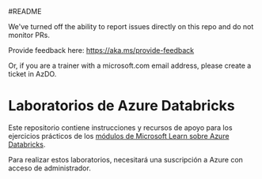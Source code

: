 #README

We've turned off the ability to report issues directly on this repo and do not monitor PRs.

Provide feedback here: https://aka.ms/provide-feedback

Or, if you are a trainer with a microsoft.com email address, please create a ticket in AzDO.

# Laboratorios de Azure Databricks

Este repositorio contiene instrucciones y recursos de apoyo para los ejercicios prácticos de los [módulos de Microsoft Learn sobre Azure Databricks](https://docs.microsoft.com/training/paths/data-engineer-azure-databricks/).

Para realizar estos laboratorios, necesitará una suscripción a Azure con acceso de administrador.
